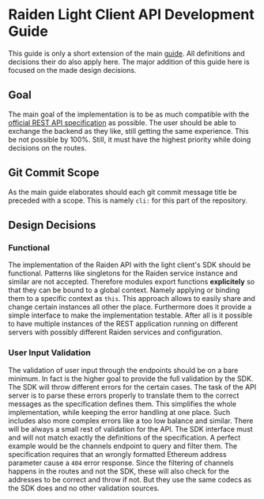 # Raiden Light Client API Development Guide

This guide is only a short extension of the main [guide](../CONTRIBUTING.md).
All definitions and decisions their do also apply here. The major addition of
this guide here is focused on the made design decisions.

## Goal

The main goal of the implementation is to be as much compatible with the
[official REST API
specification](https://raiden-network.readthedocs.io/en/latest/rest_api.html) as
possible. The user should be able to exchange the backend as they like, still
getting the same experience. This be not possible by 100%. Still, it must have
the highest priority while doing decisions on the routes.

## Git Commit Scope

As the main guide elaborates should each git commit message title be preceded
with a scope. This is namely `cli:` for this part of the repository.

## Design Decisions

### Functional

The implementation of the Raiden API with the light client's SDK should be
functional. Patterns like singletons for the Raiden service instance and similar
are not accepted. Therefore modules export functions **explicitely** so that
they can be bound to a global context. Namely applying or binding them to
a specific context as `this`. This approach allows to easily share and change
certain instances all other the place. Furthermore does it provide a simple
interface to make the implementation testable. After all is it possible to have
multiple instances of the REST application running on different servers with
possibly different Raiden services and configuration.

### User Input Validation

The validation of user input through the endpoints should be on a bare minimum.
In fact is the higher goal to provide the full validation by the SDK. The SDK
will throw different errors for the certain cases. The task of the API server is
to parse these errors properly to translate them to the correct messages as the
specification defines them. This simplifies the whole implementation, while
keeping the error handling at one place. Such includes also more complex errors
like a too low balance and similar.
There will be always a small rest of validation for the API. The SDK interface
must and will not match exactly the definitions of the specification. A perfect
example would be the channels endpoint to query and filter them. The
specification requires that an wrongly formatted Ethereum address parameter
cause a `404` error response. Since the filtering of channels happens in the
routes and not the SDK, these will also check for the addresses to be correct
and throw if not. But they use the same codecs as the SDK does and no other
validation sources.
